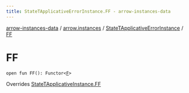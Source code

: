 ```yaml
---
title: StateTApplicativeErrorInstance.FF - arrow-instances-data
---
```


[arrow-instances-data](../../index.html) / [arrow.instances](../index.html) / [StateTApplicativeErrorInstance](index.html) / [FF](./-f-f.html)

# FF

`open fun FF(): Functor<`[`F`](index.html#F)`>`

Overrides [StateTApplicativeInstance.FF](../-state-t-applicative-instance/-f-f.html)

